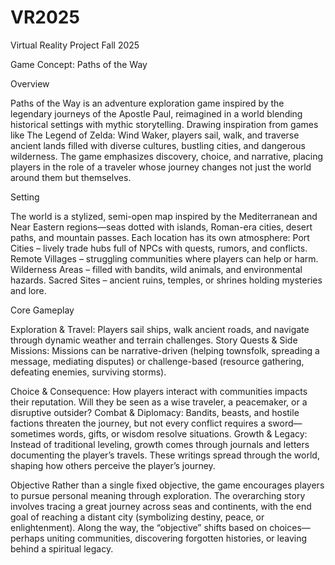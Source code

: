 # VR2025
Virtual Reality Project Fall 2025

Game Concept: Paths of the Way

Overview

Paths of the Way is an adventure exploration game inspired by the legendary journeys of the Apostle Paul, reimagined in a world blending historical settings with mythic storytelling. Drawing inspiration from games like The Legend of Zelda: Wind Waker, players sail, walk, and traverse ancient lands filled with diverse cultures, bustling cities, and dangerous wilderness. The game emphasizes discovery, choice, and narrative, placing players in the role of a traveler whose journey changes not just the world around them but themselves.

Setting

The world is a stylized, semi-open map inspired by the Mediterranean and Near Eastern regions—seas dotted with islands, Roman-era cities, desert paths, and mountain passes. Each location has its own atmosphere:
Port Cities – lively trade hubs full of NPCs with quests, rumors, and conflicts.
Remote Villages – struggling communities where players can help or harm.
Wilderness Areas – filled with bandits, wild animals, and environmental hazards.
Sacred Sites – ancient ruins, temples, or shrines holding mysteries and lore.


Core Gameplay

Exploration & Travel: Players sail ships, walk ancient roads, and navigate through dynamic weather and terrain challenges.
Story Quests & Side Missions: Missions can be narrative-driven (helping townsfolk, spreading a message, mediating disputes) or challenge-based (resource gathering, defeating enemies, surviving storms).

Choice & Consequence: How players interact with communities impacts their reputation. Will they be seen as a wise traveler, a peacemaker, or a disruptive outsider?
Combat & Diplomacy: Bandits, beasts, and hostile factions threaten the journey, but not every conflict requires a sword—sometimes words, gifts, or wisdom resolve situations.
Growth & Legacy: Instead of traditional leveling, growth comes through journals and letters documenting the player’s travels. These writings spread through the world, shaping how others perceive the player’s journey.


Objective
Rather than a single fixed objective, the game encourages players to pursue personal meaning through exploration. The overarching story involves tracing a great journey across seas and continents, with the end goal of reaching a distant city (symbolizing destiny, peace, or enlightenment). Along the way, the “objective” shifts based on choices—perhaps uniting communities, discovering forgotten histories, or leaving behind a spiritual legacy.
